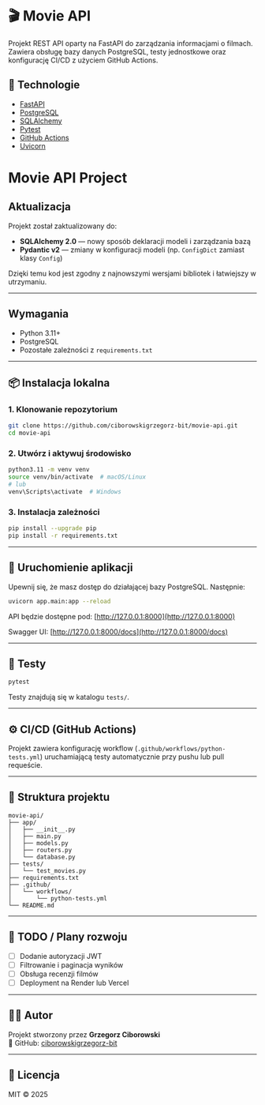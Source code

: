 # 🎬 Movie API

Projekt REST API oparty na FastAPI do zarządzania informacjami o filmach. Zawiera obsługę bazy danych PostgreSQL, testy jednostkowe oraz konfigurację CI/CD z użyciem GitHub Actions.

## 🔧 Technologie

- [FastAPI](https://fastapi.tiangolo.com/)
- [PostgreSQL](https://www.postgresql.org/)
- [SQLAlchemy](https://www.sqlalchemy.org/)
- [Pytest](https://docs.pytest.org/)
- [GitHub Actions](https://docs.github.com/en/actions)
- [Uvicorn](https://www.uvicorn.org/)

# Movie API Project

## Aktualizacja

Projekt został zaktualizowany do:

- **SQLAlchemy 2.0** — nowy sposób deklaracji modeli i zarządzania bazą
- **Pydantic v2** — zmiany w konfiguracji modeli (np. `ConfigDict` zamiast klasy `Config`)

Dzięki temu kod jest zgodny z najnowszymi wersjami bibliotek i łatwiejszy w utrzymaniu.

---

## Wymagania

- Python 3.11+
- PostgreSQL
- Pozostałe zależności z `requirements.txt`

---

## 📦 Instalacja lokalna

### 1. Klonowanie repozytorium

```bash
git clone https://github.com/ciborowskigrzegorz-bit/movie-api.git
cd movie-api
```

### 2. Utwórz i aktywuj środowisko

```bash
python3.11 -m venv venv
source venv/bin/activate  # macOS/Linux
# lub
venv\Scripts\activate  # Windows
```

### 3. Instalacja zależności

```bash
pip install --upgrade pip
pip install -r requirements.txt
```

---

## 🚀 Uruchomienie aplikacji

Upewnij się, że masz dostęp do działającej bazy PostgreSQL. Następnie:

```bash
uvicorn app.main:app --reload
```

API będzie dostępne pod: [http://127.0.0.1:8000](http://127.0.0.1:8000)

Swagger UI: [http://127.0.0.1:8000/docs](http://127.0.0.1:8000/docs)

---

## 🧪 Testy

```bash
pytest
```

Testy znajdują się w katalogu `tests/`.

---

## ⚙️ CI/CD (GitHub Actions)

Projekt zawiera konfigurację workflow (`.github/workflows/python-tests.yml`) uruchamiającą testy automatycznie przy pushu lub pull requeście.

---

## 📁 Struktura projektu

```
movie-api/
├── app/
│   ├── __init__.py
│   ├── main.py
│   ├── models.py
│   ├── routers.py
│   └── database.py
├── tests/
│   └── test_movies.py
├── requirements.txt
├── .github/
│   └── workflows/
│       └── python-tests.yml
└── README.md
```

---

## 📝 TODO / Plany rozwoju

- [ ] Dodanie autoryzacji JWT
- [ ] Filtrowanie i paginacja wyników
- [ ] Obsługa recenzji filmów
- [ ] Deployment na Render lub Vercel

---

## 👨‍💻 Autor

Projekt stworzony przez **Grzegorz Ciborowski**  
🔗 GitHub: [ciborowskigrzegorz-bit](https://github.com/ciborowskigrzegorz-bit)

---

## 📄 Licencja

MIT © 2025
